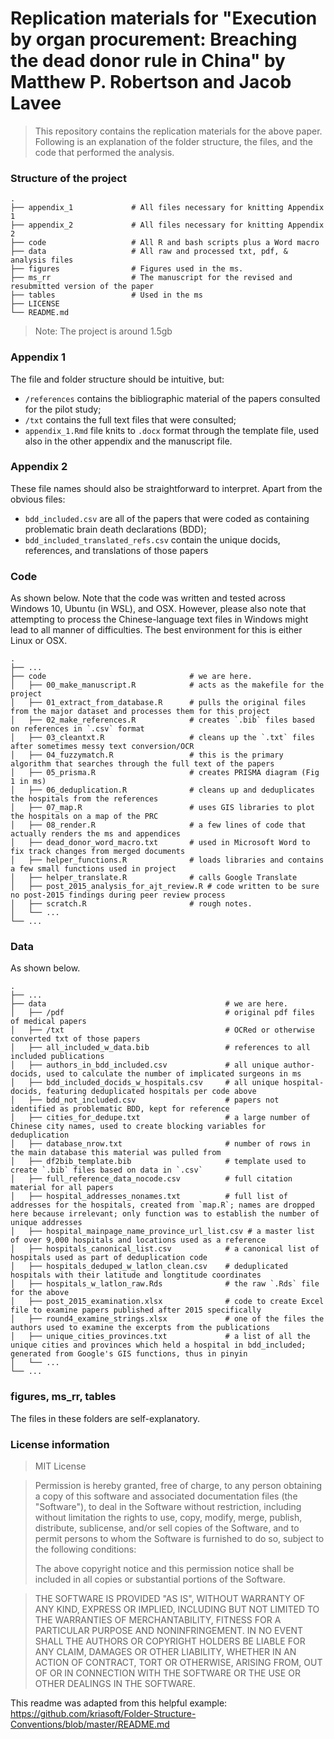 Replication materials for "Execution by organ procurement: Breaching the dead donor rule in China" by Matthew P. Robertson and Jacob Lavee
=====================================

> This repository contains the replication materials for the above paper. 
> Following is an explanation of the folder structure, the files, and the code that performed the analysis. 

### Structure of the project

    .
    ├── appendix_1             # All files necessary for knitting Appendix 1
    ├── appendix_2             # All files necessary for knitting Appendix 2
    ├── code                   # All R and bash scripts plus a Word macro 
    ├── data                   # All raw and processed txt, pdf, & analysis files
    ├── figures                # Figures used in the ms.
    ├── ms_rr                  # The manuscript for the revised and resubmitted version of the paper
    ├── tables                 # Used in the ms
    ├── LICENSE
    └── README.md

> Note: The project is around 1.5gb

### Appendix 1

The file and folder structure should be intuitive, but: 

- `/references` contains the bibliographic material of the papers consulted for the pilot study; 
- `/txt` contains the full text files that were consulted;
- `appendix_1.Rmd` file knits to `.docx` format through the template file, used also in the other appendix and the manuscript file.

### Appendix 2

These file names should also be straightforward to interpret. Apart from the obvious files:

- `bdd_included.csv` are all of the papers that were coded as containing problematic brain death declarations (BDD);
- `bdd_included_translated_refs.csv` contain the unique docids, references, and translations of those papers

### Code

As shown below. Note that the code was written and tested across Windows 10, Ubuntu (in WSL), and OSX. However, please also note that attempting to process the Chinese-language text files in Windows might lead to all manner of difficulties. The best environment for this is either Linux or OSX. 

    .
    ├── ...
    ├── code                    			# we are here.
    │   ├── 00_make_manuscript.R 			# acts as the makefile for the project 				
    │   ├── 01_extract_from_database.R 		# pulls the original files from the major dataset and processes them for this project					
    │   ├── 02_make_references.R 			# creates `.bib` files based on references in `.csv` format			
    │   ├── 03_cleantxt.R 					# cleans up the `.txt` files after sometimes messy text conversion/OCR		
    │   ├── 04_fuzzymatch.R 				# this is the primary algorithm that searches through the full text of the papers			
    │   ├── 05_prisma.R 					# creates PRISMA diagram (Fig 1 in ms)		
    │   ├── 06_deduplication.R 				# cleans up and deduplicates the hospitals from the references			
    │   ├── 07_map.R 						# uses GIS libraries to plot the hospitals on a map of the PRC	
    │   ├── 08_render.R 					# a few lines of code that actually renders the ms and appendices		
    │   ├── dead_donor_word_macro.txt 		# used in Microsoft Word to fix track changes from merged documents					
    │   ├── helper_functions.R 				# loads libraries and contains a few small functions used in project			
    │   ├── helper_translate.R 				# calls Google Translate
    │   ├── post_2015_analysis_for_ajt_review.R # code written to be sure no post-2015 findings during peer review process							
    │   ├── scratch.R  						# rough notes.	
    │   └── ...                
    └── ...


### Data

As shown below.

    .
    ├── ...
    ├── data                    					# we are here.
    │   ├── /pdf									# original pdf files of medical papers
    │   ├── /txt									# OCRed or otherwise converted txt of those papers	
    │   ├── all_included_w_data.bib					# references to all included publications
    │   ├── authors_in_bdd_included.csv    			# all unique author-docids, used to calculate the number of implicated surgeons in ms
    │   ├── bdd_included_docids_w_hospitals.csv		# all unique hospital-docids, featuring deduplicated hospitals per code above
    │   ├── bdd_not_included.csv					# papers not identified as problematic BDD, kept for reference
    │   ├── cities_for_dedupe.txt					# a large number of Chinese city names, used to create blocking variables for deduplication
    │   ├── database_nrow.txt						# number of rows in the main database this material was pulled from 		
    │   ├── df2bib_template.bib						# template used to create `.bib` files based on data in `.csv`
    │   ├── full_reference_data_nocode.csv    		# full citation material for all papers						
    │   ├── hospital_addresses_nonames.txt			# full list of addresses for the hospitals, created from `map.R`; names are dropped here because irrelevant; only function was to establish the number of unique addresses
    │   ├── hospital_mainpage_name_province_url_list.csv # a master list of over 9,000 hospitals and locations used as a reference 
    │   ├── hospitals_canonical_list.csv			# a canonical list of hospitals used as part of deduplication code
    │   ├── hospitals_deduped_w_latlon_clean.csv	# deduplicated hospitals with their latitude and longtitude coordinates
    │   ├── hospitals_w_latlon_raw.Rds				# the raw `.Rds` file for the above
    │   ├── post_2015_examination.xlsx				# code to create Excel file to examine papers published after 2015 specifically				
    │   ├── round4_examine_strings.xlsx				# one of the files the authors used to examine the excerpts from the publications					
    │   ├── unique_cities_provinces.txt				# a list of all the unique cities and provinces which held a hospital in bdd_included; generated from Google's GIS functions, thus in pinyin
    │   └── ... 
    └── ...



### figures, ms_rr, tables

The files in these folders are self-explanatory. 

### License information

> MIT License

> Permission is hereby granted, free of charge, to any person obtaining a copy
> of this software and associated documentation files (the "Software"), to deal
> in the Software without restriction, including without limitation the rights
> to use, copy, modify, merge, publish, distribute, sublicense, and/or sell
> copies of the Software, and to permit persons to whom the Software is
> furnished to do so, subject to the following conditions:
> 
> The above copyright notice and this permission notice shall be included in all
> copies or substantial portions of the Software.

> THE SOFTWARE IS PROVIDED "AS IS", WITHOUT WARRANTY OF ANY KIND, EXPRESS OR
> IMPLIED, INCLUDING BUT NOT LIMITED TO THE WARRANTIES OF MERCHANTABILITY,
> FITNESS FOR A PARTICULAR PURPOSE AND NONINFRINGEMENT. IN NO EVENT SHALL THE
> AUTHORS OR COPYRIGHT HOLDERS BE LIABLE FOR ANY CLAIM, DAMAGES OR OTHER
> LIABILITY, WHETHER IN AN ACTION OF CONTRACT, TORT OR OTHERWISE, ARISING FROM,
> OUT OF OR IN CONNECTION WITH THE SOFTWARE OR THE USE OR OTHER DEALINGS IN THE 
> SOFTWARE.

This readme was adapted from this helpful example: https://github.com/kriasoft/Folder-Structure-Conventions/blob/master/README.md